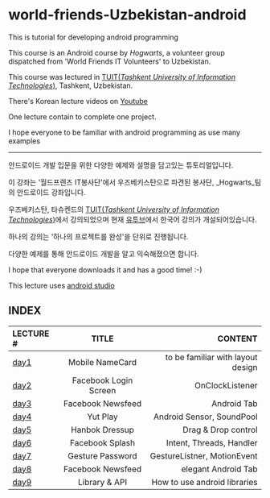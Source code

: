 # world-friends-Uzbekistan-android

This is tutorial for developing android programming

This course is an Android course by _Hogwarts_, a volunteer group dispatched from 'World Friends IT Volunteers' to Uzbekistan.

This course was lectured in [TUIT(_Tashkent University of Information Technologies_)](https://en.wikipedia.org/wiki/Tashkent_University_of_Information_Technologies), Tashkent, Uzbekistan.

There's Korean lecture videos on [Youtube](https://www.youtube.com/watch?v=9c-718mXVI8&t=5s)

One lecture contain to complete one project.

I hope everyone to be familiar with android programming as use many examples


--------------------------------------------------------------------------------------------------------


안드로이드 개발 입문을 위한 다양한 예제와 설명을 담고있는 튜토리얼입니다.

이 강좌는 '월드프렌즈 IT봉사단'에서 우즈베키스탄으로 파견된 봉사단, _Hogwarts_팀의 안드로이드 강좌입니다.

우즈베키스탄, 타슈켄드의 [TUIT(_Tashkent University of Information Technologies_)](https://en.wikipedia.org/wiki/Tashkent_University_of_Information_Technologies)에서 강의되었으며 현재 [유투브](https://www.youtube.com/watch?v=9c-718mXVI8&t=5s)에서 한국어 강의가 개설되어있습니다.

하나의 강의는 '하나의 프로젝트를 완성'을 단위로 진행됩니다.

다양한 예제를 통해 안드로이드 개발을 알고 익숙해졌으면 합니다.



I hope that everyone downloads it and has a good time! :-)


This lecture uses [android studio](https://developer.android.com/studio/index.html?hl=ko)

## INDEX

| LECTURE # | TITLE | CONTENT |
| :------------ | :-----------: | -------------------: |
| [day1](https://github.com/daehwa/world-friends-Uzbekistan-android/tree/master/day1)  | Mobile NameCard  | to be familiar with layout design |
| [day2](https://github.com/daehwa/world-friends-Uzbekistan-android/tree/master/day2)  | Facebook Login Screen  | OnClockListener |
| [day3](https://github.com/daehwa/world-friends-Uzbekistan-android/tree/master/day3%2C4/day3)  | Facebook Newsfeed  |  Android Tab |
| [day4](https://github.com/daehwa/world-friends-Uzbekistan-android/tree/master/day4)  | Yut Play  |  Android Sensor, SoundPool  |
| [day5](https://github.com/daehwa/world-friends-Uzbekistan-android/tree/master/day5)  | Hanbok Dressup  |  Drag & Drop control  |
| [day6](https://github.com/daehwa/world-friends-Uzbekistan-android/tree/master/day6)  | Facebook Splash  |  Intent, Threads, Handler   |
| [day7](https://github.com/daehwa/world-friends-Uzbekistan-android/tree/master/day7)  | Gesture Password  |  GestureListner, MotionEvent  |
| [day8](https://github.com/daehwa/world-friends-Uzbekistan-android/tree/master/day3%2C4/day8)  | Facebook Newsfeed  |  elegant Android Tab  |
| [day9](https://github.com/daehwa/world-friends-Uzbekistan-android/tree/master/day9)  | Library & API  |  How to use android libraries  |


